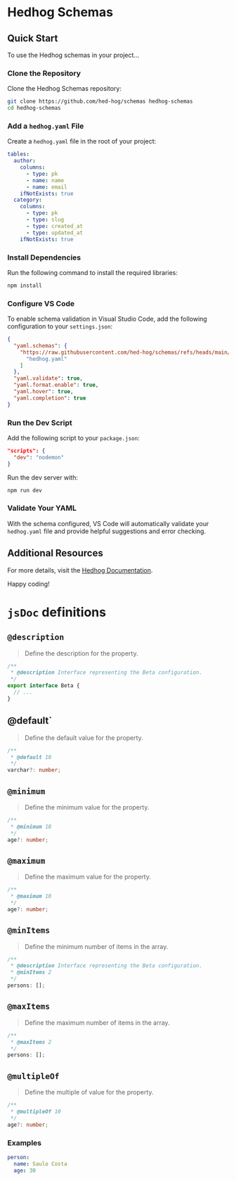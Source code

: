 # Hedhog Schemas

## Quick Start

To use the Hedhog schemas in your project...

### Clone the Repository

Clone the Hedhog Schemas repository:

```bash
git clone https://github.com/hed-hog/schemas hedhog-schemas
cd hedhog-schemas
```

### Add a `hedhog.yaml` File

Create a `hedhog.yaml` file in the root of your project:

```yaml
tables:
  author:
    columns:
      - type: pk
      - name: name
      - name: email
    ifNotExists: true
  category:
    columns:
      - type: pk
      - type: slug
      - type: created_at
      - type: updated_at
    ifNotExists: true
```

### Install Dependencies

Run the following command to install the required libraries:

```bash
npm install
```

### Configure VS Code

To enable schema validation in Visual Studio Code, add the following configuration to your `settings.json`:

```json
{
  "yaml.schemas": {
    "https://raw.githubusercontent.com/hed-hog/schemas/refs/heads/main/schemas/hedhog.schema.json": [
      "hedhog.yaml"
    ]
  },
  "yaml.validate": true,
  "yaml.format.enable": true,
  "yaml.hover": true,
  "yaml.completion": true
}
```

### Run the Dev Script

Add the following script to your `package.json`:

```json
"scripts": {
  "dev": "nodemon"
}
```

Run the dev server with:

```bash
npm run dev
```

### Validate Your YAML

With the schema configured, VS Code will automatically validate your `hedhog.yaml` file and provide helpful suggestions and error checking.

## Additional Resources

For more details, visit the [Hedhog Documentation](https://hedhog.com/docs/tutorial/getting-started).

Happy coding!

# `jsDoc` definitions

## `@description`

> Define the description for the property.

```ts
/**
 * @description Interface representing the Beta configuration.
 */
export interface Beta {
  // ...
}
```

## @default`

> Define the default value for the property.

```ts
/**
 * @default 10
 */
varchar?: number;
```

## `@minimum`

> Define the minimum value for the property.

```ts
/**
 * @minimum 18
 */
age?: number;
```

## `@maximum`

> Define the maximum value for the property.

```ts
/**
 * @maximum 10
 */
age?: number;
```

## `@minItems`

> Define the minimum number of items in the array.

```ts
/**
 * @description Interface representing the Beta configuration.
 * @minItems 2
 */
persons: [];
```

## `@maxItems`

> Define the maximum number of items in the array.

```ts
/**
 * @maxItems 2
 */
persons: [];
```

## `@multipleOf`

> Define the multiple of value for the property.

```ts
/**
 * @multipleOf 10
 */
age?: number;
```

### Examples

```yaml
person:
  name: Saulo Costa
  age: 30
```
